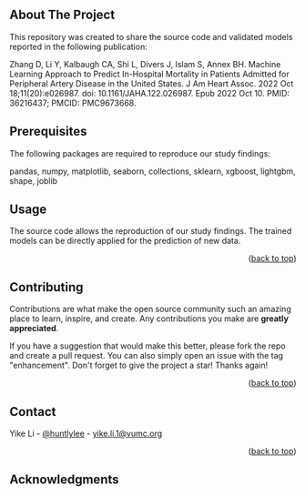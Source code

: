 <!-- Improved compatibility of back to top link: See: https://github.com/othneildrew/Best-README-Template/pull/73 -->
<a name="readme-top"></a>
<!--
*** Thanks for checking out the Best-README-Template. If you have a suggestion
*** that would make this better, please fork the repo and create a pull request
*** or simply open an issue with the tag "enhancement".
*** Don't forget to give the project a star!
*** Thanks again! Now go create something AMAZING! :D
-->


<!-- ABOUT THE PROJECT -->
## About The Project

This repository was created to share the source code and validated models reported in the following publication:

Zhang D, Li Y, Kalbaugh CA, Shi L, Divers J, Islam S, Annex BH. Machine Learning Approach to Predict In-Hospital Mortality in Patients Admitted for Peripheral Artery Disease in the United States. J Am Heart Assoc. 2022 Oct 18;11(20):e026987. doi: 10.1161/JAHA.122.026987. Epub 2022 Oct 10. PMID: 36216437; PMCID: PMC9673668.


<!-- GETTING STARTED -->
## Prerequisites

The following packages are required to reproduce our study findings:

pandas, numpy,  matplotlib, seaborn, collections, sklearn, xgboost, lightgbm, shape, joblib


<!-- USAGE EXAMPLES -->
## Usage

The source code allows the reproduction of our study findings. The trained models can be directly applied for the prediction of new data.

<p align="right">(<a href="#readme-top">back to top</a>)</p>



<!-- CONTRIBUTING -->
## Contributing

Contributions are what make the open source community such an amazing place to learn, inspire, and create. Any contributions you make are **greatly appreciated**.

If you have a suggestion that would make this better, please fork the repo and create a pull request. You can also simply open an issue with the tag "enhancement".
Don't forget to give the project a star! Thanks again!

<p align="right">(<a href="#readme-top">back to top</a>)</p>



<!-- CONTACT -->
## Contact

Yike Li - [@huntlylee](https://twitter.com/huntlylee) - yike.li.1@vumc.org

<p align="right">(<a href="#readme-top">back to top</a>)</p>



<!-- ACKNOWLEDGMENTS -->
## Acknowledgments

